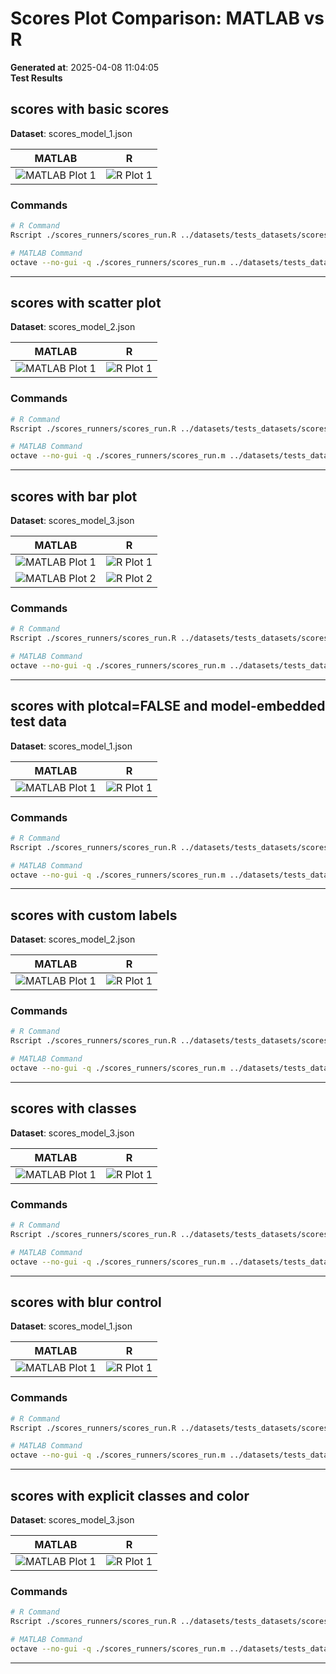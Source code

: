 # Scores Plot Comparison: MATLAB vs R

**Generated at**: 2025-04-08 11:04:05  
**Test Results**  

## scores with basic scores

**Dataset**: scores_model_1.json

| MATLAB | R |
|--------|---|
| ![MATLAB Plot 1](scores_1_matlab_scores_with_basic_scores.png) | ![R Plot 1](scores_1_r_scores_with_basic_scores.png) |

### Commands
```bash
# R Command
Rscript ./scores_runners/scores_run.R ../datasets/tests_datasets/scores_model_1.json

# MATLAB Command
octave --no-gui -q ./scores_runners/scores_run.m ../datasets/tests_datasets/scores_model_1.json
```

---

## scores with scatter plot

**Dataset**: scores_model_2.json

| MATLAB | R |
|--------|---|
| ![MATLAB Plot 1](scores_1_matlab_scores_with_scatter_plot.png) | ![R Plot 1](scores_1_r_scores_with_scatter_plot.png) |

### Commands
```bash
# R Command
Rscript ./scores_runners/scores_run.R ../datasets/tests_datasets/scores_model_2.json PlotType Scatter

# MATLAB Command
octave --no-gui -q ./scores_runners/scores_run.m ../datasets/tests_datasets/scores_model_2.json PlotType Scatter
```

---

## scores with bar plot

**Dataset**: scores_model_3.json

| MATLAB | R |
|--------|---|
| ![MATLAB Plot 1](scores_1_matlab_scores_with_bar_plot.png) | ![R Plot 1](scores_1_r_scores_with_bar_plot.png) |
| ![MATLAB Plot 2](scores_2_matlab_scores_with_bar_plot.png) | ![R Plot 2](scores_2_r_scores_with_bar_plot.png) |

### Commands
```bash
# R Command
Rscript ./scores_runners/scores_run.R ../datasets/tests_datasets/scores_model_3.json PlotType Bars

# MATLAB Command
octave --no-gui -q ./scores_runners/scores_run.m ../datasets/tests_datasets/scores_model_3.json PlotType Bars
```

---

## scores with plotcal=FALSE and model-embedded test data

**Dataset**: scores_model_1.json

| MATLAB | R |
|--------|---|
| ![MATLAB Plot 1](scores_1_matlab_scores_with_plotcal=FALSE_and_model-embedded_test_data.png) | ![R Plot 1](scores_1_r_scores_with_plotcal=FALSE_and_model-embedded_test_data.png) |

### Commands
```bash
# R Command
Rscript ./scores_runners/scores_run.R ../datasets/tests_datasets/scores_model_1.json PlotCal FALSE

# MATLAB Command
octave --no-gui -q ./scores_runners/scores_run.m ../datasets/tests_datasets/scores_model_1.json PlotCal false
```

---

## scores with custom labels

**Dataset**: scores_model_2.json

| MATLAB | R |
|--------|---|
| ![MATLAB Plot 1](scores_1_matlab_scores_with_custom_labels.png) | ![R Plot 1](scores_1_r_scores_with_custom_labels.png) |

### Commands
```bash
# R Command
Rscript ./scores_runners/scores_run.R ../datasets/tests_datasets/scores_model_2.json ObsLabel c('Obs1','Obs2','Obs3','Obs4','Obs5', as.character(6:28)) Title Custom Labels

# MATLAB Command
octave --no-gui -q ./scores_runners/scores_run.m ../datasets/tests_datasets/scores_model_2.json ObsLabel {'Obs1';'Obs2';'Obs3';'Obs4';'Obs5';'6';'7';'8';'9';'10';'11';'12';'13';'14';'15';'16';'17';'18';'19';'20';'21';'22';'23';'24';'25';'26';'27';'28'} Title 'Custom Labels'
```

---

## scores with classes

**Dataset**: scores_model_3.json

| MATLAB | R |
|--------|---|
| ![MATLAB Plot 1](scores_1_matlab_scores_with_classes.png) | ![R Plot 1](scores_1_r_scores_with_classes.png) |

### Commands
```bash
# R Command
Rscript ./scores_runners/scores_run.R ../datasets/tests_datasets/scores_model_3.json ObsClass rep(c(1,1,2,2,3,3), length.out=30) Color hsv

# MATLAB Command
octave --no-gui -q ./scores_runners/scores_run.m ../datasets/tests_datasets/scores_model_3.json ObsClass repmat([1;1;2;2;3;3], ceil(30/6), 1)(1:30) Color 'hsv'
```

---

## scores with blur control

**Dataset**: scores_model_1.json

| MATLAB | R |
|--------|---|
| ![MATLAB Plot 1](scores_1_matlab_scores_with_blur_control.png) | ![R Plot 1](scores_1_r_scores_with_blur_control.png) |

### Commands
```bash
# R Command
Rscript ./scores_runners/scores_run.R ../datasets/tests_datasets/scores_model_1.json BlurIndex 0.5

# MATLAB Command
octave --no-gui -q ./scores_runners/scores_run.m ../datasets/tests_datasets/scores_model_1.json BlurIndex 0.5
```

---

## scores with explicit classes and color

**Dataset**: scores_model_3.json

| MATLAB | R |
|--------|---|
| ![MATLAB Plot 1](scores_1_matlab_scores_with_explicit_classes_and_color.png) | ![R Plot 1](scores_1_r_scores_with_explicit_classes_and_color.png) |

### Commands
```bash
# R Command
Rscript ./scores_runners/scores_run.R ../datasets/tests_datasets/scores_model_3.json ObsClass rep(c(1,1,2,2,3,3), length.out=30) Color hsv

# MATLAB Command
octave --no-gui -q ./scores_runners/scores_run.m ../datasets/tests_datasets/scores_model_3.json ObsClass repmat([1;1;2;2;3;3], ceil(30/6), 1)(1:30) Color 'hsv'
```

---

